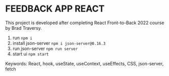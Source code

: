 # FEEDBACK APP REACT

This project is developed after completing React Front-to-Back 2022 course by Brad Traversy.


1. run `npm i`
2. install json-server `npm i json-server@0.16.3`
3. run json-server `npm run server`
4. start ui `npm start`

Keywords: React, hook, useState, useContext, useEffects, CSS, json-server, fetch